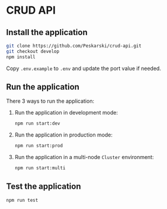 # CRUD API

## Install the application

```bash
git clone https://github.com/Peskarski/crud-api.git
git checkout develop
npm install
```

Copy `.env.example` to `.env` and update the port value if needed.

## Run the application

There 3 ways to run the application:

1. Run the application in development mode:

   ```bash
   npm run start:dev
   ```
2. Run the application in production mode:

   ```bash
   npm run start:prod
   ```

3. Run the application in a multi-node `Cluster` environment:

    ```bash
    npm run start:multi
    ```

## Test the application

```bash
npm run test
```